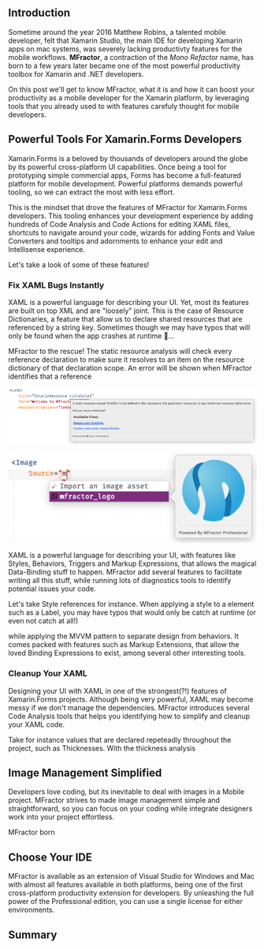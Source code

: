 ## Introduction

Sometime around the year 2016 Matthew Robins, a talented mobile developer, felt that Xamarin Studio, the main IDE for developing Xamarin apps on mac systems, was severely lacking productivty features for the mobile workflows. **MFractor**, a contraction of the _Mono Refactor_ name, has born to a few years later became one of the most powerful productivity toolbox for Xamarin and .NET developers.

On this post we'll get to know MFractor, what it is and how it can boost your productivity as a mobile developer for the Xamarin platform, by leveraging tools that you already used to with features carefuly thought for mobile developers.

## Powerful Tools For Xamarin.Forms Developers

Xamarin.Forms is a beloved by thousands of developers around the globe by its powerful cross-platform UI capabilities. Once being a tool for prototyping simple commercial apps, Forms has become a full-featured platform for mobile development. Powerful platforms demands powerful tooling, so we can extract the most with less effort.

This is the mindset that drove the features of MFractor for Xamarin.Forms developers. This tooling enhances your development experience by adding hundreds of Code Analysis and Code Actions for editing XAML files, shortcuts to navigate around your code, wizards for adding Fonts and Value Converters and tooltips and adornments to enhance your edit and Intellisense experience.

Let's take a look of some of these features!  

### Fix XAML Bugs Instantly

XAML is a powerful language for describing your UI. Yet, most its features are built on top XML and are "loosely" joint. This is the case of Resource Dictionaries, a feature that allow us to declare shared resources that are referenced by a string key. Sometimes though we may have typos that will only be found when the app crashes at runtime 🤯...

MFractor to the rescue! The static resource analysis will check every reference declaration to make sure it resolves to an item on the resource dictionary of that declaration scope. An error will be shown when MFractor identifies that a reference 

![](img/style-tooltip.png)

![](img/image-intellisense-tooltip.png)

XAML is a powerful language for describing your UI, with features like Styles, Behaviors, Triggers and Markup Expressions, that allows the magical Data-Binding stuff to happen. MFractor add several features to facilitate writing all this stuff, while running lots of diagnostics tools to identify potential issues your code.

Let's take Style references for instance. When applying a style to a element such as a Label, you may have typos that would only be catch at runtime (or even not catch at all!) 

while applying the MVVM pattern to separate design from behaviors. It comes packed with features such as Markup Extensions, that allow the loved Binding Expressions to exist, among several other interesting tools.



### Cleanup Your XAML

Designing your UI with XAML in one of the strongest(?!) features of Xamarin.Forms projects. Although being very powerful, XAML may become messy if we don't manage the dependencies. MFractor introduces several Code Analysis tools that helps you identifying how to simplify and cleanup your XAML code. 

Take for instance values that are declared repeteadly throughout the project, such as Thicknesses. With the thickness analysis 



###



## Image Management Simplified

Developers love coding, but its inevitable to deal with images in a Mobile project. MFractor strives to made image management simple and straightforward, so you can focus on your coding while integrate designers work into your project effortless. 

MFractor born 

## Choose Your IDE

MFractor is available as an extension of Visual Studio for Windows and Mac with almost all features available in both platforms, being one of the first cross-platform productivity extension for developers. By unleashing the full power of the Professional edition, you can use a single license for either environments. 

## Summary
